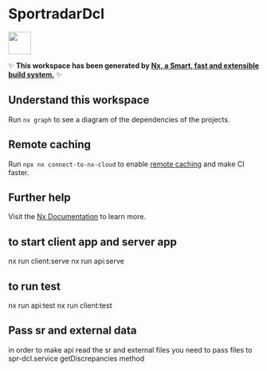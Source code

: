 # SportradarDcl

<a href="https://nx.dev" target="_blank" rel="noreferrer"><img src="https://raw.githubusercontent.com/nrwl/nx/master/images/nx-logo.png" width="45"></a>

✨ **This workspace has been generated by [Nx, a Smart, fast and extensible build system.](https://nx.dev)** ✨

## Understand this workspace

Run `nx graph` to see a diagram of the dependencies of the projects.

## Remote caching

Run `npx nx connect-to-nx-cloud` to enable [remote caching](https://nx.app) and make CI faster.

## Further help

Visit the [Nx Documentation](https://nx.dev) to learn more.
## to start client app and server app
nx run client:serve
nx run api:serve
## to run test
nx run api:test
nx run client:test
## Pass  sr and external data
in order to make api read the sr and external files you need to pass files to spr-dcl.service getDiscrepancies method


